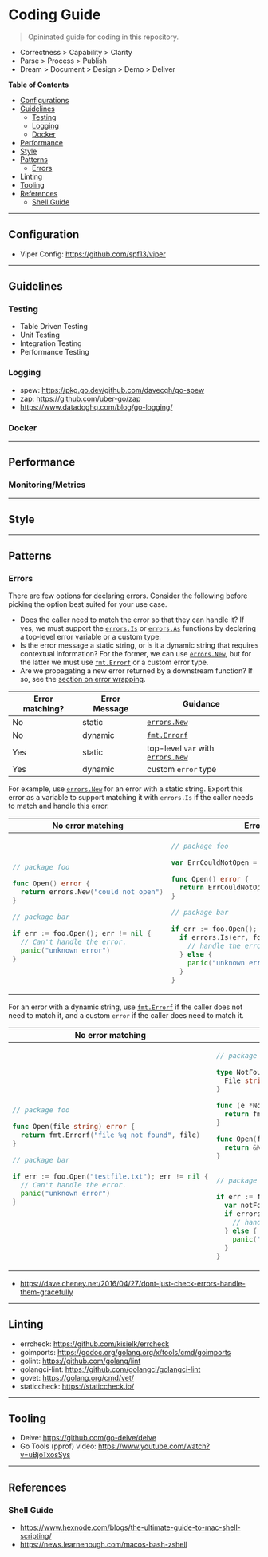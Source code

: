 # Coding Guide
> Opininated guide for coding in this repository. 

* Correctness > Capability > Clarity
* Parse > Process > Publish 
* Dream > Document > Design > Demo > Deliver 

**Table of Contents** 
- [Configurations](#configuration)
- [Guidelines](#guidelines)
   - [Testing](#testing)
   - [Logging](#logging)
   - [Docker](#docker)
- [Performance](#performance)
- [Style](#style)
- [Patterns](#patterns)
   - [Errors](#errors)
- [Linting](#linting)
- [Tooling](#tooling)
- [References](#references)
   - [Shell Guide](#shell-guide)

<hr>

## Configuration 

- Viper Config: https://github.com/spf13/viper

<hr>

## Guidelines 

### Testing 

- Table Driven Testing
- Unit Testing
- Integration Testing
- Performance Testing

### Logging 

- spew: https://pkg.go.dev/github.com/davecgh/go-spew
- zap: https://github.com/uber-go/zap
- https://www.datadoghq.com/blog/go-logging/

### Docker

<hr>

## Performance 

### Monitoring/Metrics

<hr>

## Style 

<hr>

## Patterns 

### Errors


There are few options for declaring errors.
Consider the following before picking the option best suited for your use case.

- Does the caller need to match the error so that they can handle it?
  If yes, we must support the [`errors.Is`] or [`errors.As`] functions
  by declaring a top-level error variable or a custom type.
- Is the error message a static string,
  or is it a dynamic string that requires contextual information?
  For the former, we can use [`errors.New`], but for the latter we must
  use [`fmt.Errorf`] or a custom error type.
- Are we propagating a new error returned by a downstream function?
  If so, see the [section on error wrapping](#error-wrapping).

[`errors.Is`]: https://golang.org/pkg/errors/#Is
[`errors.As`]: https://golang.org/pkg/errors/#As

| Error matching? | Error Message | Guidance                            |
|-----------------|---------------|-------------------------------------|
| No              | static        | [`errors.New`]                      |
| No              | dynamic       | [`fmt.Errorf`]                      |
| Yes             | static        | top-level `var` with [`errors.New`] |
| Yes             | dynamic       | custom `error` type                 |

[`errors.New`]: https://golang.org/pkg/errors/#New
[`fmt.Errorf`]: https://golang.org/pkg/fmt/#Errorf

For example,
use [`errors.New`] for an error with a static string.
Export this error as a variable to support matching it with `errors.Is`
if the caller needs to match and handle this error.

<table>
<thead><tr><th>No error matching</th><th>Error matching</th></tr></thead>
<tbody>
<tr><td>

```go
// package foo

func Open() error {
  return errors.New("could not open")
}

// package bar

if err := foo.Open(); err != nil {
  // Can't handle the error.
  panic("unknown error")
}
```

</td><td>

```go
// package foo

var ErrCouldNotOpen = errors.New("could not open")

func Open() error {
  return ErrCouldNotOpen
}

// package bar

if err := foo.Open(); err != nil {
  if errors.Is(err, foo.ErrCouldNotOpen) {
    // handle the error
  } else {
    panic("unknown error")
  }
}
```

</td></tr>
</tbody></table>

For an error with a dynamic string,
use [`fmt.Errorf`] if the caller does not need to match it,
and a custom `error` if the caller does need to match it.

<table>
<thead><tr><th>No error matching</th><th>Error matching</th></tr></thead>
<tbody>
<tr><td>

```go
// package foo

func Open(file string) error {
  return fmt.Errorf("file %q not found", file)
}

// package bar

if err := foo.Open("testfile.txt"); err != nil {
  // Can't handle the error.
  panic("unknown error")
}
```

</td><td>

```go
// package foo

type NotFoundError struct {
  File string
}

func (e *NotFoundError) Error() string {
  return fmt.Sprintf("file %q not found", e.File)
}

func Open(file string) error {
  return &NotFoundError{File: file}
}


// package bar

if err := foo.Open("testfile.txt"); err != nil {
  var notFound *NotFoundError
  if errors.As(err, &notFound) {
    // handle the error
  } else {
    panic("unknown error")
  }
}
```

</td></tr>
</tbody></table>

* https://dave.cheney.net/2016/04/27/dont-just-check-errors-handle-them-gracefully


<hr>

## Linting 

- errcheck: https://github.com/kisielk/errcheck
- goimports: https://godoc.org/golang.org/x/tools/cmd/goimports
- golint: https://github.com/golang/lint
- golangci-lint: https://github.com/golangci/golangci-lint
- govet: https://golang.org/cmd/vet/
- staticcheck: https://staticcheck.io/

<hr>

## Tooling 

- Delve: https://github.com/go-delve/delve
- Go Tools (pprof) video: https://www.youtube.com/watch?v=uBjoTxosSys

<hr>

## References

### Shell Guide

* https://www.hexnode.com/blogs/the-ultimate-guide-to-mac-shell-scripting/
* https://news.learnenough.com/macos-bash-zshell
